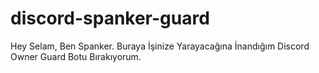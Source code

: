 # discord-spanker-guard
Hey Selam, Ben Spanker. Buraya İşinize Yarayacağına İnandığım Discord Owner Guard Botu Bırakıyorum.

